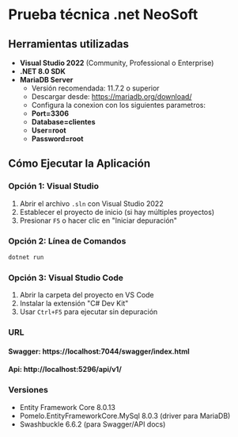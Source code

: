 # Prueba técnica .net **NeoSoft**
## Herramientas utilizadas
- **Visual Studio 2022** (Community, Professional o Enterprise)
- **.NET 8.0 SDK**
- **MariaDB Server**
  - Versión recomendada: 11.7.2 o superior
  - Descargar desde: https://mariadb.org/download/
  - Configura la conexion con los siguientes parametros:
  - **Port=3306**
  - **Database=clientes**
  - **User=root**
  - **Password=root**

## Cómo Ejecutar la Aplicación

### Opción 1: Visual Studio
1. Abrir el archivo `.sln` con Visual Studio 2022
2. Establecer el proyecto de inicio (si hay múltiples proyectos)
3. Presionar `F5` o hacer clic en "Iniciar depuración"

### Opción 2: Línea de Comandos
```bash
dotnet run
```

### Opción 3: Visual Studio Code
1. Abrir la carpeta del proyecto en VS Code
2. Instalar la extensión "C# Dev Kit"
3. Usar `Ctrl+F5` para ejecutar sin depuración

### URL
#### Swagger: https://localhost:7044/swagger/index.html
#### Api: http://localhost:5296/api/v1/

### Versiones
- Entity Framework Core 8.0.13
- Pomelo.EntityFrameworkCore.MySql 8.0.3 (driver para MariaDB)
- Swashbuckle 6.6.2 (para Swagger/API docs)

